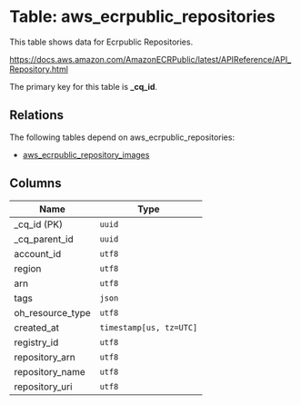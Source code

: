 # Table: aws_ecrpublic_repositories

This table shows data for Ecrpublic Repositories.

https://docs.aws.amazon.com/AmazonECRPublic/latest/APIReference/API_Repository.html

The primary key for this table is **_cq_id**.

## Relations

The following tables depend on aws_ecrpublic_repositories:
  - [aws_ecrpublic_repository_images](aws_ecrpublic_repository_images.md)

## Columns

| Name          | Type          |
| ------------- | ------------- |
|_cq_id (PK)|`uuid`|
|_cq_parent_id|`uuid`|
|account_id|`utf8`|
|region|`utf8`|
|arn|`utf8`|
|tags|`json`|
|oh_resource_type|`utf8`|
|created_at|`timestamp[us, tz=UTC]`|
|registry_id|`utf8`|
|repository_arn|`utf8`|
|repository_name|`utf8`|
|repository_uri|`utf8`|